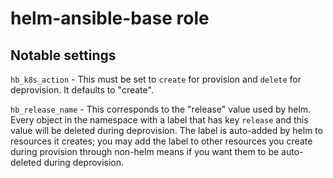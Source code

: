 # helm-ansible-base role

## Notable settings

`hb_k8s_action` - This must be set to `create` for provision and `delete` for
deprovision. It defaults to "create".

`hb_release_name` - This corresponds to the "release" value used by helm. Every
object in the namespace with a label that has key `release` and this value will
be deleted during deprovision. The label is auto-added by helm to resources it
creates; you may add the label to other resources you create during provision
through non-helm means if you want them to be auto-deleted during deprovision.
